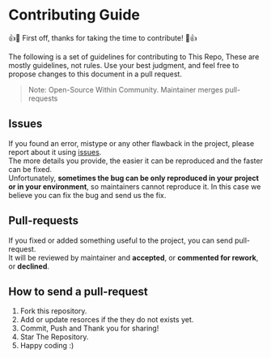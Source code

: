 # Contributing Guide
:+1::tada: First off, thanks for taking the time to contribute! :tada::+1:  

The following is a set of guidelines for contributing to This Repo, These are mostly guidelines, not rules. Use your best judgment, and feel free to propose changes to this document in a pull request.

> Note: Open-Source Within Community. Maintainer merges pull-requests

## Issues
If you found an error, mistype or any other flawback in the project, please report about it using [issues](https://github.com/randilfernando/samples/issues).  
The more details you provide, the easier it can be reproduced and the faster can be fixed.  
Unfortunately, **sometimes the bug can be only reproduced in your project or in your environment**, so maintainers cannot reproduce it. In this case we believe you can fix the bug and send us the fix.

## Pull-requests
If you fixed or added something useful to the project, you can send pull-request.  
It will be reviewed by maintainer and **accepted**, or **commented for rework**, or **declined**.

## How to send a pull-request
1. Fork this repository.
2. Add or update resorces if the they do not exists yet.
3. Commit, Push and Thank you for sharing!
4. Star The Repository.
5. Happy coding :)